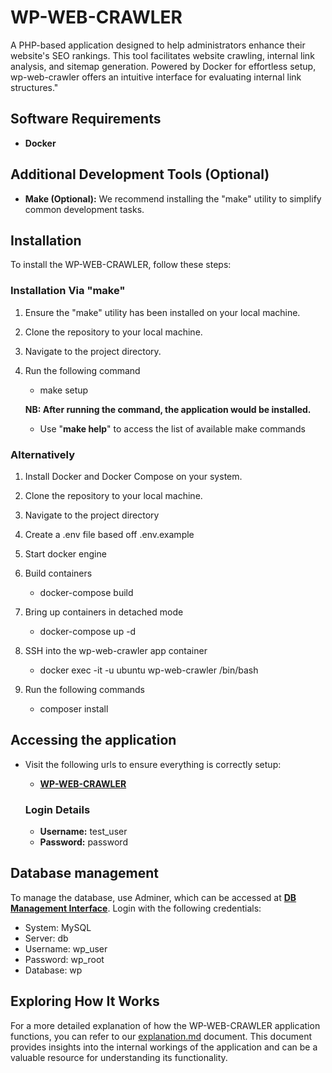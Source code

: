 # WP-WEB-CRAWLER

A PHP-based application designed to help administrators enhance their website's SEO rankings. This tool facilitates website crawling, internal link analysis, and sitemap generation. Powered by Docker for effortless setup, wp-web-crawler offers an intuitive interface for evaluating internal link structures."

## Software Requirements

- **Docker**

## Additional Development Tools (Optional)

- **Make (Optional):** We recommend installing the "make" utility to simplify common development tasks.

## Installation

To install the WP-WEB-CRAWLER, follow these steps:

### Installation Via "make"

1. Ensure the "make" utility has been installed on your local machine.

2. Clone the repository to your local machine.

3. Navigate to the project directory.

4. Run the following command

   - make setup

   **NB: After running the command, the application would be installed.**

   - Use "**make help**" to access the list of available make commands

### Alternatively

1. Install Docker and Docker Compose on your system.

2. Clone the repository to your local machine.

3. Navigate to the project directory

4. Create a .env file based off .env.example

5. Start docker engine

6. Build containers

   - docker-compose build

7. Bring up containers in detached mode

   - docker-compose up -d

8. SSH into the wp-web-crawler app container

   - docker exec -it -u ubuntu wp-web-crawler /bin/bash

9. Run the following commands

   - composer install

## Accessing the application

- Visit the following urls to ensure everything is correctly setup:

  - **[WP-WEB-CRAWLER](http://localhost:7005)**

  ### Login Details

  - **Username:** test_user
  - **Password:** password

## Database management

To manage the database, use Adminer, which can be accessed at **[DB Management Interface](http://localhost:7002)**. Login with the following credentials:

- System: MySQL
- Server: db
- Username: wp_user
- Password: wp_root
- Database: wp

## Exploring How It Works

For a more detailed explanation of how the WP-WEB-CRAWLER application functions, you can refer to our [explanation.md](explanation.md) document. This document provides insights into the internal workings of the application and can be a valuable resource for understanding its functionality.
